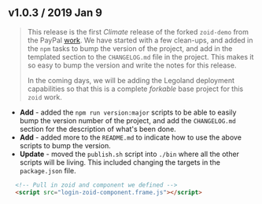 ## v1.0.3 / 2019 Jan 9

> This release is the first _Climate_ release of the forked `zoid-demo` from
> the PayPal [work](https://medium.com/@bluepnume/introducing-paypals-open-source-cross-domain-javascript-suite-95f991b2731d).
> We have started with a few clean-ups, and added in the `npm` tasks to bump
> the version of the project, and add in the templated section to the
> `CHANGELOG.md` file in the project. This makes it so easy to bump the version
> and write the notes for this release.
>
> In the coming days, we will be adding the Legoland deployment capabilities
> so that this is a complete _forkable_ base project for this `zoid` work.

* **Add** - added the `npm run version:major` scripts to be able to easily
  bump the version number of the project, and add the `CHANGELOG.md` section
  for the description of what's been done.
* **Add** - added more to the `README.md` to indicate how to use the above
  scripts to bump the version.
* **Update** - moved the `publish.sh` script into `./bin` where all the other
  scripts will be living. This included changing the targets in the
  `package.json` file.

```html
  <!-- Pull in zoid and component we defined -->
  <script src="login-zoid-component.frame.js"></script>
```
